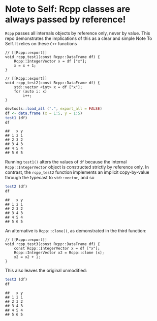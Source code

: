 Note to Self: Rcpp classes are always passed by reference!
==========================================================

`Rcpp` passes all internals objects by reference only, never by value. This repo demonstrates the implications of this as a clear and simple Note To Self. It relies on these `C++` functions

    // [[Rcpp::export]]
    void rcpp_test1(const Rcpp::DataFrame df) {
        Rcpp::IntegerVector x = df ["x"];
        x = x + 1;
    }

    // [[Rcpp::export]]
    void rcpp_test2(const Rcpp::DataFrame df) {
        std::vector <int> x = df ["x"];
        for (auto i: x)
            i++;
    }

``` r
devtools::load_all (".", export_all = FALSE)
df <- data.frame (x = 1:5, y = 1:5)
test1 (df)
df
```

    ##   x y
    ## 1 2 1
    ## 2 3 2
    ## 3 4 3
    ## 4 5 4
    ## 5 6 5

Running `test1()` alters the values of `df` because the internal `Rcpp::IntegerVector` object is constructed strictly by reference only. In contrast, the `rcpp_test2` function implements an implicit copy-by-value through the typecast to `std::vector`, and so

``` r
test2 (df)
df
```

    ##   x y
    ## 1 2 1
    ## 2 3 2
    ## 3 4 3
    ## 4 5 4
    ## 5 6 5

An alternative is `Rcpp::clone()`, as demonstrated in the third function:

    // [[Rcpp::export]]
    void rcpp_test3(const Rcpp::DataFrame df) {
        const Rcpp::IntegerVector x = df ["x"];
        Rcpp::IntegerVector x2 = Rcpp::clone (x);
        x2 = x2 + 1;
    }

This also leaves the original unmodified:

``` r
test3 (df)
df
```

    ##   x y
    ## 1 2 1
    ## 2 3 2
    ## 3 4 3
    ## 4 5 4
    ## 5 6 5
